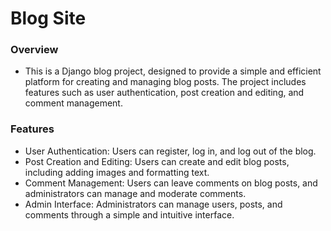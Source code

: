 # Blog Site

### Overview

* This is a Django blog project, designed to provide a simple and efficient platform for creating and managing blog posts. The project includes features such as user authentication, post creation and editing, and comment management.

### Features

* User Authentication: Users can register, log in, and log out of the blog.
* Post Creation and Editing: Users can create and edit blog posts, including adding images and formatting text.
* Comment Management: Users can leave comments on blog posts, and administrators can manage and moderate comments.
* Admin Interface: Administrators can manage users, posts, and comments through a simple and intuitive interface.
